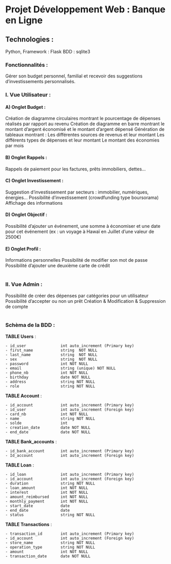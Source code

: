 # Projet Développement Web : Banque en Ligne 

## Technologies : 
Python, Framework  : Flask 
BDD : sqlite3 
<br> 
### Fonctionnalités : 

Gérer son budget personnel, familial et recevoir des suggestions d’investissements personnalisés. 


### I. Vue Utilisateur : <br> 

#### A) Onglet Budget :  
Création de diagramme circulaires montrant le pourcentage de dépenses réalisés par rapport au revenu 
Création de diagramme en barre montrant le montant d’argent économisé et le montant d’argent dépensé 
Génération de tableaux montrant : 
Les différentes sources de revenus et leur montant 
Les différents types de dépenses et leur montant 
Le montant des économies par mois 

#### B) Onglet Rappels : 
Rappels de paiement pour les factures, prêts immobiliers, dettes…

#### C) Onglet Investissement : 
Suggestion d’investissement par secteurs : immobilier, numériques, énergies…
Possibilité d’investissement (crowdfunding type boursorama)
Affichage des informations

#### D) Onglet Objectif : 
Possibilité d’ajouter un événement, une somme à économiser et une date pour cet événement (ex : un voyage à Hawaï en Juillet d’une valeur de 2500€)

#### E) Onglet Profil : 
Informations personnelles
Possibilité de modifier son mot de passe 
Possibilité d’ajouter une deuxième carte de crédit <br> <br>

### II. Vue Admin : 
Possibilité de créer des dépenses par catégories pour un utilisateur 
Possibilité d’accepter ou non un prêt
Création & Modification & Suppression de compte <br> <br>

### Schèma de la BDD : 

**TABLE Users** : <br>
```
- id_user	            int auto_increment (Primary key)
- first_name	        string	NOT NULL
- last_name	            string	NOT NULL
- sex		            string 	NOT NULL
- password	            int	NOT NULL
- email		            string (unique) NOT NULL
- phone_nb	            int	NOT NULL
- birthday	            date NOT NULL
- address	            string NOT NULL
- role		            string NOT NULL
```

**TABLE Account** : <br>
```
- id_account	        int auto_increment (Primary key)
- id_user		        int auto_increment (Foreign key)
- card_nb		        int	NOT NULL
- name			        string NOT NULL
- solde			        int
- creation_date	        date NOT NULL
- end_date		        date NOT NULL
```

**TABLE Bank_accounts** : <br>
```
- id_bank_account	    int auto_increment (Primary key)
- Id_account		    int auto_increment (Foreign key) 
```

**TABLE Loan** : <br>
```
- id_loan		        int auto_increment (Primary key)
- id_account		    int auto_increment (Foreign key)
- duration		        string NOT NULL
- loan_amount		    int NOT NULL
- interest		        int NOT NULL
- amount_reimbursed     int NOT NULL
- monthly_payment	    int	NOT NULL
- start_date		    date	
- end_date		        date
- status			    string NOT NULL
```

**TABLE Transactions** : <br>
```
- transaction_id		int auto_increment (Primary key)
- id_account		    int auto_increment (Foreign key)
- store_name		    string NOT NULL
- operation_type	    string NOT NULL
- amount		        int NOT NULL
- transaction_date	    date NOT NULL
```